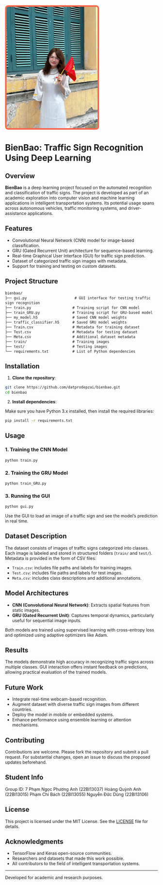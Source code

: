 <br>
 
 <img src="Background.jpg" alt="Ảnh cô ấy" style="border: 5px solid #FF6347; border-radius: 10px; width: 300px; height: auto;">

# BienBao: Traffic Sign Recognition Using Deep Learning

## Overview

**BienBao** is a deep learning project focused on the automated recognition and classification of traffic signs. The project is developed as part of an academic exploration into computer vision and machine learning applications in intelligent transportation systems. Its potential usage spans across autonomous vehicles, traffic monitoring systems, and driver-assistance applications.

## Features

- Convolutional Neural Network (CNN) model for image-based classification.
- GRU (Gated Recurrent Unit) architecture for sequence-based learning.
- Real-time Graphical User Interface (GUI) for traffic sign prediction.
- Dataset of categorized traffic sign images with metadata.
- Support for training and testing on custom datasets.

## Project Structure

```
bienbao/
├── gui.py                      # GUI interface for testing traffic sign recognition
├── train.py                   # Training script for CNN model
├── train_GRU.py               # Training script for GRU-based model
├── my_model.h5                # Saved CNN model weights
├── traffic_classifier.h5      # Saved GRU model weights
├── Train.csv                  # Metadata for training dataset
├── Test.csv                   # Metadata for testing dataset
├── Meta.csv                   # Additional dataset metadata
├── train/                     # Training images
├── test/                      # Testing images
└── requirements.txt           # List of Python dependencies
```

## Installation

1. **Clone the repository**:

```bash
git clone https://github.com/datprodepzai/bienbao.git
cd bienbao
```

2. **Install dependencies**:

Make sure you have Python 3.x installed, then install the required libraries:

```bash
pip install -r requirements.txt
```

## Usage

### 1. Training the CNN Model

```bash
python train.py
```

### 2. Training the GRU Model

```bash
python train_GRU.py
```

### 3. Running the GUI

```bash
python gui.py
```

Use the GUI to load an image of a traffic sign and see the model’s prediction in real time.

## Dataset Description

The dataset consists of images of traffic signs categorized into classes. Each image is labeled and stored in structured folders (`train/` and `test/`). Metadata is provided in the form of CSV files:

- `Train.csv`: includes file paths and labels for training images.
- `Test.csv`: includes file paths and labels for test images.
- `Meta.csv`: includes class descriptions and additional annotations.

## Model Architectures

- **CNN (Convolutional Neural Network)**: Extracts spatial features from static images.
- **GRU (Gated Recurrent Unit)**: Captures temporal dynamics, particularly useful for sequential image inputs.

Both models are trained using supervised learning with cross-entropy loss and optimized using adaptive optimizers like Adam.

## Results

The models demonstrate high accuracy in recognizing traffic signs across multiple classes. GUI interaction offers instant feedback on predictions, allowing practical evaluation of the trained models.

## Future Work

- Integrate real-time webcam-based recognition.
- Augment dataset with diverse traffic sign images from different countries.
- Deploy the model in mobile or embedded systems.
- Enhance performance using ensemble learning or attention mechanisms.

## Contributing

Contributions are welcome. Please fork the repository and submit a pull request. For substantial changes, open an issue to discuss the proposed updates beforehand.

## Student Info
Group ID: 7 
Phạm Ngọc Phương Anh (22BI13037)
Hoàng Quỳnh Anh (22BI13015)
Phạm Chí Bách (22BI13055)
Nguyễn Đức Dũng (22BI13106)

## License

This project is licensed under the MIT License. See the [LICENSE](LICENSE) file for details.

## Acknowledgments

- TensorFlow and Keras open-source communities.
- Researchers and datasets that made this work possible.
- All contributors to the field of intelligent transportation systems.

---

Developed for academic and research purposes.
